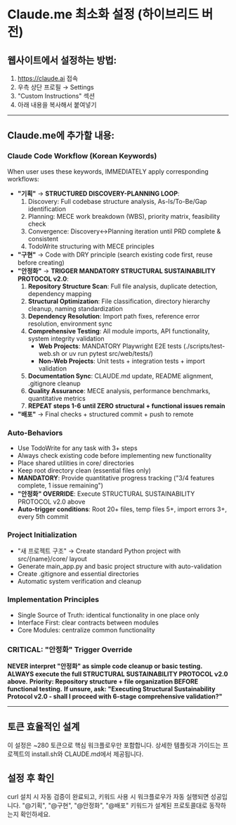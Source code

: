 # Claude.me 최소화 설정 (하이브리드 버전)

## 웹사이트에서 설정하는 방법:
1. https://claude.ai 접속
2. 우측 상단 프로필 → Settings
3. "Custom Instructions" 섹션
4. 아래 내용을 복사해서 붙여넣기

---

## Claude.me에 추가할 내용:

### Claude Code Workflow (Korean Keywords)
When user uses these keywords, IMMEDIATELY apply corresponding workflows:

- **"기획"** → **STRUCTURED DISCOVERY-PLANNING LOOP**:
  1. Discovery: Full codebase structure analysis, As-Is/To-Be/Gap identification
  2. Planning: MECE work breakdown (WBS), priority matrix, feasibility check
  3. Convergence: Discovery↔Planning iteration until PRD complete & consistent
  4. TodoWrite structuring with MECE principles
- **"구현"** → Code with DRY principle (search existing code first, reuse before creating)
- **"안정화"** → **TRIGGER MANDATORY STRUCTURAL SUSTAINABILITY PROTOCOL v2.0**:
  1. **Repository Structure Scan**: Full file analysis, duplicate detection, dependency mapping
  2. **Structural Optimization**: File classification, directory hierarchy cleanup, naming standardization
  3. **Dependency Resolution**: Import path fixes, reference error resolution, environment sync
  4. **Comprehensive Testing**: All module imports, API functionality, system integrity validation
     - **Web Projects**: MANDATORY Playwright E2E tests (./scripts/test-web.sh or uv run pytest src/web/tests/)
     - **Non-Web Projects**: Unit tests + integration tests + import validation
  5. **Documentation Sync**: CLAUDE.md update, README alignment, .gitignore cleanup
  6. **Quality Assurance**: MECE analysis, performance benchmarks, quantitative metrics
  7. **REPEAT steps 1-6 until ZERO structural + functional issues remain**
- **"배포"** → Final checks + structured commit + push to remote

### Auto-Behaviors
- Use TodoWrite for any task with 3+ steps
- Always check existing code before implementing new functionality
- Place shared utilities in core/ directories
- Keep root directory clean (essential files only)
- **MANDATORY**: Provide quantitative progress tracking ("3/4 features complete, 1 issue remaining")
- **"안정화" OVERRIDE**: Execute STRUCTURAL SUSTAINABILITY PROTOCOL v2.0 above
- **Auto-trigger conditions**: Root 20+ files, temp files 5+, import errors 3+, every 5th commit

### Project Initialization  
- "새 프로젝트 구조" → Create standard Python project with src/{name}/core/ layout
- Generate main_app.py and basic project structure with auto-validation
- Create .gitignore and essential directories
- Automatic system verification and cleanup

### Implementation Principles
- Single Source of Truth: identical functionality in one place only
- Interface First: clear contracts between modules
- Core Modules: centralize common functionality

### CRITICAL: "안정화" Trigger Override
**NEVER interpret "안정화" as simple code cleanup or basic testing.**
**ALWAYS execute the full STRUCTURAL SUSTAINABILITY PROTOCOL v2.0 above.**
**Priority: Repository structure + file organization BEFORE functional testing.**
**If unsure, ask: "Executing Structural Sustainability Protocol v2.0 - shall I proceed with 6-stage comprehensive validation?"**

---

## 토큰 효율적인 설계
이 설정은 ~280 토큰으로 핵심 워크플로우만 포함합니다.
상세한 템플릿과 가이드는 프로젝트의 install.sh와 CLAUDE.md에서 제공됩니다.

## 설정 후 확인  
curl 설치 시 자동 검증이 완료되고, 키워드 사용 시 워크플로우가 자동 실행되면 성공입니다.
"@기획", "@구현", "@안정화", "@배포" 키워드가 설계된 프로토콜대로 동작하는지 확인하세요.